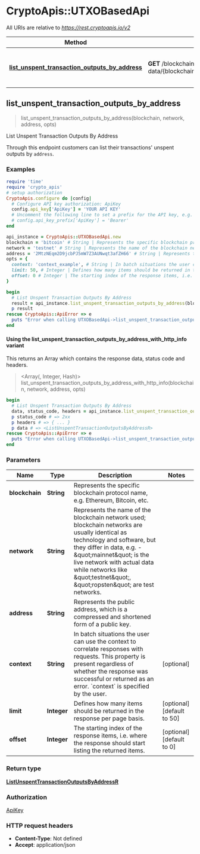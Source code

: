 # CryptoApis::UTXOBasedApi

All URIs are relative to *https://rest.cryptoapis.io/v2*

| Method | HTTP request | Description |
| ------ | ------------ | ----------- |
| [**list_unspent_transaction_outputs_by_address**](UTXOBasedApi.md#list_unspent_transaction_outputs_by_address) | **GET** /blockchain-data/{blockchain}/{network}/addresses/{address}/unspent | List Unspent Transaction Outputs By Address |


## list_unspent_transaction_outputs_by_address

> <ListUnspentTransactionOutputsByAddressR> list_unspent_transaction_outputs_by_address(blockchain, network, address, opts)

List Unspent Transaction Outputs By Address

Through this endpoint customers can list their transactions' unspent outputs by `address`.

### Examples

```ruby
require 'time'
require 'crypto_apis'
# setup authorization
CryptoApis.configure do |config|
  # Configure API key authorization: ApiKey
  config.api_key['ApiKey'] = 'YOUR API KEY'
  # Uncomment the following line to set a prefix for the API key, e.g. 'Bearer' (defaults to nil)
  # config.api_key_prefix['ApiKey'] = 'Bearer'
end

api_instance = CryptoApis::UTXOBasedApi.new
blockchain = 'bitcoin' # String | Represents the specific blockchain protocol name, e.g. Ethereum, Bitcoin, etc.
network = 'testnet' # String | Represents the name of the blockchain network used; blockchain networks are usually identical as technology and software, but they differ in data, e.g. - \"mainnet\" is the live network with actual data while networks like \"testnet\", \"ropsten\" are test networks.
address = '2MtzNEqm2D9jcbPJ5mW7Z3AUNwqt3afZH66' # String | Represents the public address, which is a compressed and shortened form of a public key.
opts = {
  context: 'context_example', # String | In batch situations the user can use the context to correlate responses with requests. This property is present regardless of whether the response was successful or returned as an error. `context` is specified by the user.
  limit: 50, # Integer | Defines how many items should be returned in the response per page basis.
  offset: 0 # Integer | The starting index of the response items, i.e. where the response should start listing the returned items.
}

begin
  # List Unspent Transaction Outputs By Address
  result = api_instance.list_unspent_transaction_outputs_by_address(blockchain, network, address, opts)
  p result
rescue CryptoApis::ApiError => e
  puts "Error when calling UTXOBasedApi->list_unspent_transaction_outputs_by_address: #{e}"
end
```

#### Using the list_unspent_transaction_outputs_by_address_with_http_info variant

This returns an Array which contains the response data, status code and headers.

> <Array(<ListUnspentTransactionOutputsByAddressR>, Integer, Hash)> list_unspent_transaction_outputs_by_address_with_http_info(blockchain, network, address, opts)

```ruby
begin
  # List Unspent Transaction Outputs By Address
  data, status_code, headers = api_instance.list_unspent_transaction_outputs_by_address_with_http_info(blockchain, network, address, opts)
  p status_code # => 2xx
  p headers # => { ... }
  p data # => <ListUnspentTransactionOutputsByAddressR>
rescue CryptoApis::ApiError => e
  puts "Error when calling UTXOBasedApi->list_unspent_transaction_outputs_by_address_with_http_info: #{e}"
end
```

### Parameters

| Name | Type | Description | Notes |
| ---- | ---- | ----------- | ----- |
| **blockchain** | **String** | Represents the specific blockchain protocol name, e.g. Ethereum, Bitcoin, etc. |  |
| **network** | **String** | Represents the name of the blockchain network used; blockchain networks are usually identical as technology and software, but they differ in data, e.g. - \&quot;mainnet\&quot; is the live network with actual data while networks like \&quot;testnet\&quot;, \&quot;ropsten\&quot; are test networks. |  |
| **address** | **String** | Represents the public address, which is a compressed and shortened form of a public key. |  |
| **context** | **String** | In batch situations the user can use the context to correlate responses with requests. This property is present regardless of whether the response was successful or returned as an error. &#x60;context&#x60; is specified by the user. | [optional] |
| **limit** | **Integer** | Defines how many items should be returned in the response per page basis. | [optional][default to 50] |
| **offset** | **Integer** | The starting index of the response items, i.e. where the response should start listing the returned items. | [optional][default to 0] |

### Return type

[**ListUnspentTransactionOutputsByAddressR**](ListUnspentTransactionOutputsByAddressR.md)

### Authorization

[ApiKey](../README.md#ApiKey)

### HTTP request headers

- **Content-Type**: Not defined
- **Accept**: application/json

